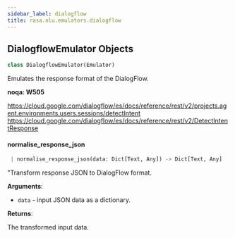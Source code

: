```yaml
---
sidebar_label: dialogflow
title: rasa.nlu.emulators.dialogflow
---
```


## DialogflowEmulator Objects

```python
class DialogflowEmulator(Emulator)
```

Emulates the response format of the DialogFlow.

__noqa: W505__

https://cloud.google.com/dialogflow/es/docs/reference/rest/v2/projects.agent.environments.users.sessions/detectIntent
https://cloud.google.com/dialogflow/es/docs/reference/rest/v2/DetectIntentResponse

#### normalise\_response\_json

```python
 | normalise_response_json(data: Dict[Text, Any]) -> Dict[Text, Any]
```

&quot;Transform response JSON to DialogFlow format.

**Arguments**:

- `data` - input JSON data as a dictionary.
  

**Returns**:

  The transformed input data.

